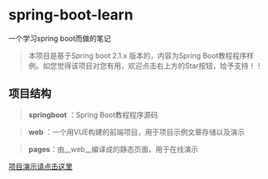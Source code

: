 # spring-boot-learn
一个学习spring boot而做的笔记

> 本项目是基于Spring boot 2.1.x 版本的，内容为Spring Boot教程程序样例。如您觉得该项目对您有用，欢迎点击右上方的Star按钮，给予支持！！

## 项目结构
> __springboot__ ：Spring Boot教程程序源码

> __web__ ：一个用VUE构建的前端项目，用于项目示例文章存储以及演示

> __pages__：由__web__编译成的静态页面，用于在线演示

[项目演示请点击这里](https://codeyoyo.github.io/spring-boot-learn/pages/)